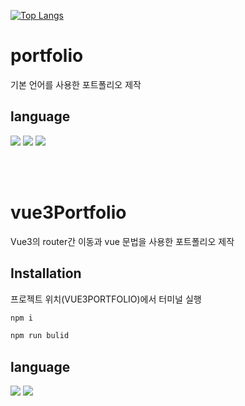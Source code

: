 [![Top Langs](https://github-readme-stats.vercel.app/api/top-langs/?username=kkikkikong&layout=compact)](https://github.com/kkikkikong/github-readme-stats)


# portfolio
 기본 언어를 사용한 포트폴리오 제작
 
## language
<div style= display: flex; gap: 10px;>
 <img src="https://img.shields.io/badge/HTML-34F26?style=flat-square&logo=HTML5&logoColor=white"/>
 <img src="https://img.shields.io/badge/CSS-1572B6?style=flat-square&logo=css3&logoColor=white"/>
 <img src="https://img.shields.io/badge/Vanila Script-F7DF1E?style=flat-square&logo=javascript&logoColor=white"/>
</div>

<br /><br />

# vue3Portfolio
 Vue3의 router간 이동과 vue 문법을 사용한 포트폴리오 제작 

## Installation
프로젝트 위치(VUE3PORTFOLIO)에서 터미널 실행

```bash
npm i

npm run bulid
```

 
## language
<div style= display: flex; gap: 10px;>
 <img src="https://img.shields.io/badge/Vue-4FC08D?style=flat-square&logo=vuedotjs&logoColor=white"/>
 <img src="https://img.shields.io/badge/CSS-1572B6?style=flat-square&logo=css3&logoColor=white"/>
</div>
